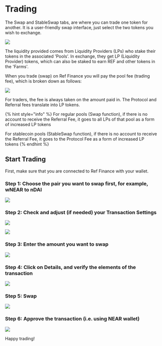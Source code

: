 # Trading

The Swap and StableSwap tabs, are where you can trade one token for another. It is a user-friendly swap interface, just select the two tokens you wish to exchange.&#x20;

![](<../.gitbook/assets/Screen Shot 2022-08-21 at 13.37.21.png>)

The liquidity provided comes from Liquidity Providers (LPs) who stake their tokens in the associated 'Pools'. In exchange, they get LP (Liquidity Provider) tokens, which can also be staked to earn REF and other tokens in the 'Farms'.

When you trade (swap) on Ref Finance you will pay the pool fee (trading fee), which is broken down as follows:

![](<../.gitbook/assets/Mind Map(3).jpg>)

For traders, the fee is always taken on the amount paid in. The Protocol and Referral fees translate into LP tokens.

{% hint style="info" %}
For regular pools (Swap function), if there is no account to receive the Referral Fee, it goes to all LPs of that pool as a form of increased LP tokens

For stablecoin pools (StableSwap function), if there is no account to receive the Referral Fee, it goes to the Protocol Fee as a form of increased LP tokens
{% endhint %}

## Start Trading

First, make sure that you are connected to Ref Finance with your wallet.

### Step 1: Choose the pair you want to swap first, for example, wNEAR to nDAI

![](<../.gitbook/assets/Screen Shot 2022-08-21 at 13.59.35.png>)

### Step 2: Check and adjust (if needed) your Transaction Settings

![](<../.gitbook/assets/Screen Shot 2022-08-21 at 14.00.05.png>)

![](<../.gitbook/assets/Screen Shot 2022-08-21 at 14.01.03.png>)

### Step 3: Enter the amount you want to swap

![](<../.gitbook/assets/Screen Shot 2022-08-21 at 14.01.58.png>)

### Step 4: Click on Details, and verify the elements of the transaction

![](<../.gitbook/assets/Screen Shot 2022-08-21 at 14.03.09.png>)

### Step 5: Swap

![](<../.gitbook/assets/Screen Shot 2022-08-21 at 14.05.50.png>)

### Step 6: Approve the transaction (i.e. using NEAR wallet)

![](<../.gitbook/assets/Screen Shot 2022-03-04 at 22.30.50.png>)

Happy trading!
